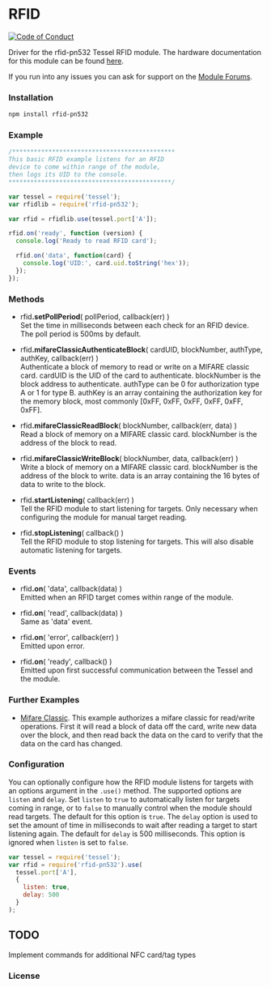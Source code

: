 # RFID
[![Code of Conduct](https://img.shields.io/badge/%E2%9D%A4-code%20of%20conduct-blue.svg?style=flat)](https://github.com/tessel/project/blob/master/CONDUCT.md)

Driver for the rfid-pn532 Tessel RFID module. The hardware documentation for this module can be found [here](https://github.com/tessel/hardware/blob/master/modules-overview.md#rfid).

If you run into any issues you can ask for support on the [Module Forums](https://forums.tessel.io/c/modules).

### Installation
```sh
npm install rfid-pn532
```
### Example
```js
/*********************************************
This basic RFID example listens for an RFID
device to come within range of the module,
then logs its UID to the console.
*********************************************/

var tessel = require('tessel');
var rfidlib = require('rfid-pn532');

var rfid = rfidlib.use(tessel.port['A']); 

rfid.on('ready', function (version) {
  console.log('Ready to read RFID card');

  rfid.on('data', function(card) {
    console.log('UID:', card.uid.toString('hex'));
  });
});
```

### Methods

* &#x20;<a href="#api-rfid-setPollPeriod-pollPeriod-callback-err" name="api-rfid-setPollPeriod-pollPeriod-callback-err"></a> rfid<b>.setPollPeriod</b>( pollPeriod, callback(err) )  
Set the time in milliseconds between each check for an RFID device. The poll period is 500ms by default.

* &#x20;<a href="#api-rfid-mifareClassicAuthenticateBlock-cardUID-blockNumber-authType-authKey-callback-err" name="api-rfid-mifareClassicAuthenticateBlock-cardUID-blockNumber-authType-authKey-callback-err"></a> rfid<b>.mifareClassicAuthenticateBlock</b>( cardUID, blockNumber, authType, authKey, callback(err) )  
Authenticate a block of memory to read or write on a MIFARE classic card. cardUID is the UID of the card to authenticate. blockNumber is the block address to authenticate. authType can be 0 for authorization type A or 1 for type B. authKey is an array containing the authorization key for the memory block, most commonly [0xFF, 0xFF, 0xFF, 0xFF, 0xFF, 0xFF].  

* &#x20;<a href="#api-rfid-mifareClassicReadBlock-blockNumber-callback-err-data" name="api-rfid-mifareClassicReadBlock-blockNumber-callback-err-data"></a> rfid<b>.mifareClassicReadBlock</b>( blockNumber, callback(err, data) )  
Read a block of memory on a MIFARE classic card. blockNumber is the address of the block to read.  

* &#x20;<a href="#api-rfid-mifareClassicWriteBlock-blockNumber-data-callback-err" name="api-rfid-mifareClassicWriteBlock-blockNumber-data-callback-err"></a> rfid<b>.mifareClassicWriteBlock</b>( blockNumber, data, callback(err) )  
Write a block of memory on a MIFARE classic card. blockNumber is the address of the block to write. data is an array containing the 16 bytes of data to write to the block.  

* &#x20;<a href="#api-rfid-startListening-callback-err-Tell-the-RFID-module-to-start-listening-for-targets-Only-necessary-when-configuring-the-module-for-manual-target-reading" name="api-rfid-startListening-callback-err-Tell-the-RFID-module-to-start-listening-for-targets-Only-necessary-when-configuring-the-module-for-manual-target-reading"></a> rfid<b>.startListening</b>( callback(err) )  
Tell the RFID module to start listening for targets. Only necessary when configuring the module for manual target reading.  

* &#x20;<a href="#api-rfid-stopListening-callback-Tell-the-RFID-module-to-stop-listening-for-targets-This-will-also-disable-automatic-listening-for-targets" name="api-rfid-stopListening-callback-Tell-the-RFID-module-to-stop-listening-for-targets-This-will-also-disable-automatic-listening-for-targets"></a> rfid<b>.stopListening</b>( callback() )  
Tell the RFID module to stop listening for targets. This will also disable automatic listening for targets.  

### Events
* &#x20;<a href="#api-rfid-on-data-callback-data" name="api-rfid-on-data-callback-data"></a> rfid<b>.on</b>( 'data', callback(data) )  
Emitted when an RFID target comes within range of the module.

* &#x20;<a href="#api-rfid-on-read-callback-data" name="api-rfid-on-read-callback-data"></a> rfid<b>.on</b>( 'read', callback(data) )  
Same as 'data' event.

* &#x20;<a href="#api-rfid-on-error-callback-err" name="api-rfid-on-error-callback-err"></a> rfid<b>.on</b>( 'error', callback(err) )  
Emitted upon error.  

* &#x20;<a href="#api-rfid-on-ready-callback" name="api-rfid-on-ready-callback"></a> rfid<b>.on</b>( 'ready', callback() )  
Emitted upon first successful communication between the Tessel and the module.

### Further Examples  
* [Mifare Classic](//github.com/tessel/rfid-pn532/blob/master/examples/mifareClassic.js). This example authorizes a mifare classic for read/write operations. First it will read a block of data off the card, write new data over the block, and then read back the data on the card to verify that the data on the card has changed.

### Configuration
You can optionally configure how the RFID module listens for targets with an options argument in the `.use()` method. The supported options are `listen` and `delay`. Set `listen` to `true` to automatically listen for targets coming in range, or to `false` to manually control when the module should read targets. The default for this option is `true`. The `delay` option is used to set the amount of time in milliseconds to wait after reading a target to start listening again. The default for `delay` is 500 milliseconds. This option is ignored when `listen` is set to `false`.
```js
var tessel = require('tessel');
var rfid = require('rfid-pn532').use(
  tessel.port['A'],
  {
    listen: true, 
    delay: 500
  }
);
```

## TODO
Implement commands for additional NFC card/tag types

### License
